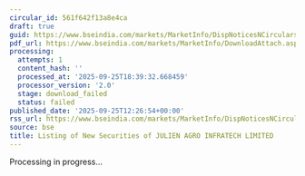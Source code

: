 ```yaml
---
circular_id: 561f642f13a8e4ca
draft: true
guid: https://www.bseindia.com/markets/MarketInfo/DispNoticesNCirculars.aspx?Noticeid={FFCA3CBA-4AFC-4618-92F5-9B2EE3E279BD}&noticeno=20250925-33&dt=09/25/2025&icount=33&totcount=65&flag=0
pdf_url: https://www.bseindia.com/markets/MarketInfo/DownloadAttach.aspx?id=20250925-33&attachedId=
processing:
  attempts: 1
  content_hash: ''
  processed_at: '2025-09-25T18:39:32.668459'
  processor_version: '2.0'
  stage: download_failed
  status: failed
published_date: '2025-09-25T12:26:54+00:00'
rss_url: https://www.bseindia.com/markets/MarketInfo/DispNoticesNCirculars.aspx?Noticeid={FFCA3CBA-4AFC-4618-92F5-9B2EE3E279BD}&noticeno=20250925-33&dt=09/25/2025&icount=33&totcount=65&flag=0
source: bse
title: Listing of New Securities of JULIEN AGRO INFRATECH LIMITED
---
```


Processing in progress...